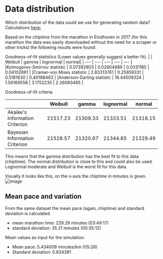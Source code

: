 # Data distribution
  
Which distribution of the data sould we use for generating random data? Calculations [here:](https://github.com/mhurk/marathon/blob/main/information/distribution.R)

Based on the chiptime from the marathon in Eindhoven in 2017 (for this marathon the data was easily downloaded without the need for a scraper or other tricks) the following results were found:

Goodness-of-fit statistics (Lower values generally suggest a better fit). 
|   |                                 Weibull   |   gamma | lognormal |  normal|
| --- | --- | --- | --- | --- |
|Kolmogorov-Smirnov statistic | 0.07392903 | 0.02604989 | 0.0331185 | 0.04102891 |
|Cramer-von Mises statistic | 2.83313761 | 0.25859331 | 0.5181630 | 0.40188463 |
|Anderson-Darling statistic | 18.44509324 | 1.56169558 | 3.1752235 | 2.26093465 |


Goodness-of-fit criteria

|  | Weibull | gamma | lognormal | normal |
| --- | --- | --- | --- | --- |
|Akaike's Information Criterion | 21517.23 | 21309.33 |  21333.51 | 21318.15 |
|Bayesian Information Criterion | 21528.57 | 21320.67 |  21344.85 | 21329.49 |

This means that the gamma distribution has the best fit to this data (chiptime). The normal distribution is close to this and could also be used. Lognormal moderate and Weibull is the worst fit for this data.

Visually it looks like this, on the x-axis the chiptime in minutes is given.
![image](https://github.com/user-attachments/assets/04d2236d-bbab-4050-847f-25f3b898e15e)



## Mean pace and variation

From the same dataset the mean pace (again, chiptime) and standard deviation is calculated.

- mean marathon time: 229.29 minutes (03:49:17)
- standard deviation: 35.21 minutes (00:35:12)

Mean values as input for the simulation:

- Mean pace: 5.434008 minutes/km (05:26)
- Standard deviation: 0.834381
